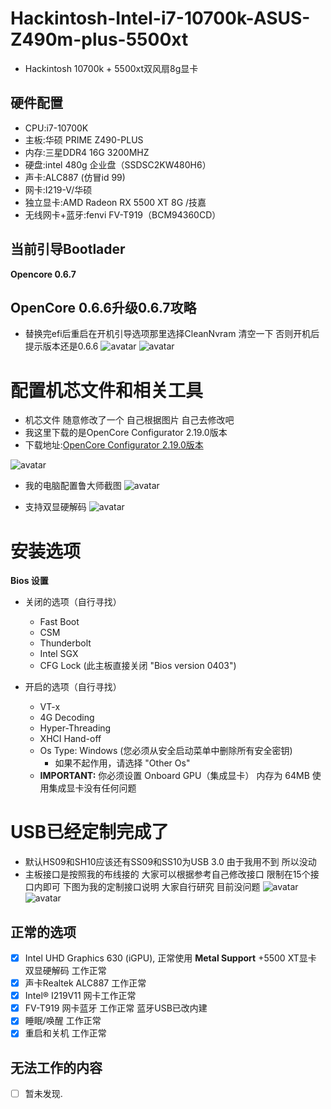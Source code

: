 # Hackintosh-Intel-i7-10700k-ASUS-Z490m-plus-5500xt
* Hackintosh 10700k + 5500xt双风扇8g显卡

## 硬件配置
* CPU:i7-10700K
* 主板:华硕 PRIME Z490-PLUS
* 内存:三星DDR4 16G 3200MHZ
* 硬盘:intel 480g 企业盘（SSDSC2KW480H6）
* 声卡:ALC887 (仿冒id 99)
* 网卡:I219-V/华硕
* 独立显卡:AMD Radeon RX 5500 XT 8G /技嘉
* 无线网卡+蓝牙:fenvi FV-T919（BCM94360CD）



## 当前引导Bootlader
**Opencore 0.6.7**

## OpenCore 0.6.6升级0.6.7攻略
* 替换完efi后重启在开机引导选项那里选择CleanNvram 清空一下 否则开机后提示版本还是0.6.6
![avatar](image/hackingtosh-addclean.png)
![avatar](image/hackingtosh-bootclean.png)

# 配置机芯文件和相关工具
* 机芯文件 随意修改了一个 自己根据图片 自己去修改吧
* 我这里下载的是OpenCore Configurator 2.19.0版本 
* 下载地址:[OpenCore Configurator 2.19.0版本](https://mackie100projects.altervista.org/download-opencore-configurator/)

![avatar](image/hackingtosh-1.png)

* 我的电脑配置鲁大师截图
![avatar](image/hackingtosh-2.png)

* 支持双显硬解码
![avatar](image/hackingtosh-3.png)

# 安装选项
**Bios 设置**
* 关闭的选项（自行寻找）
    * Fast Boot
    * CSM
    * Thunderbolt
    * Intel SGX
    * CFG Lock (此主板直接关闭 "Bios version 0403")

* 开启的选项（自行寻找）
    * VT-x
    * 4G Decoding
    * Hyper-Threading
    * XHCI Hand-off
    * Os Type: Windows (您必须从安全启动菜单中删除所有安全密钥)
        * 如果不起作用，请选择 "Other Os"
    * **IMPORTANT:** 你必须设置 Onboard GPU（集成显卡） 内存为 64MB 使用集成显卡没有任何问题

# USB已经定制完成了
* 默认HS09和SH10应该还有SS09和SS10为USB 3.0 由于我用不到 所以没动 
* 主板接口是按照我的布线接的 大家可以根据参考自己修改接口 限制在15个接口内即可
下图为我的定制接口说明 大家自行研究 目前没问题
![avatar](image/hackingtosh-4.png)
![avatar](image/hackingtosh-5.png)


## 正常的选项
- [x] Intel UHD Graphics 630 (iGPU), 正常使用 **Metal Support** +5500 XT显卡 双显硬解码 工作正常 
- [x] 声卡Realtek ALC887 工作正常
- [x] Intel® I219V11 网卡工作正常
- [x] FV-T919 网卡蓝牙 工作正常 蓝牙USB已改内建
- [x] 睡眠/唤醒 工作正常
- [x] 重启和关机 工作正常

## 无法工作的内容
- [ ] 暂未发现.